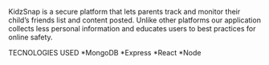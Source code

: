  KidzSnap is a secure platform that lets parents track and monitor their child’s friends list and content posted.  Unlike other platforms our application collects less personal information and educates users to best practices for online safety. 
 
 
 TECNOLOGIES USED
  *MongoDB
  *Express
  *React
  *Node
